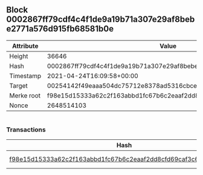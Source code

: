 ## Block 0002867ff79cdf4c4f1de9a19b71a307e29af8bebe2771a576d915fb68581b0e

Attribute | Value
--- | ---
Height | 36646
Hash | 0002867ff79cdf4c4f1de9a19b71a307e29af8bebe2771a576d915fb68581b0e
Timestamp | 2021-04-24T16:09:58+00:00
Target | 00254142f49eaaa504dc75712e8378ad5316cbcead634704b3734b6271167cc4
Merke root | f98e15d15333a62c2f163abbd1fc67b6c2eaaf2dd8cfd69caf3c628cf9478eb5
Nonce | 2648514103

```

```

### Transactions

Hash | Amount
--- | ---
[f98e15d15333a62c2f163abbd1fc67b6c2eaaf2dd8cfd69caf3c628cf9478eb5](f98e15d15333a62c2f163abbd1fc67b6c2eaaf2dd8cfd69caf3c628cf9478eb5.md) | 10.00000000 SKEPTI 
